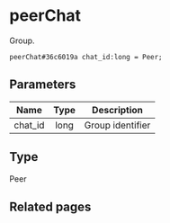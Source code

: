 # peerChat
Group.

```
peerChat#36c6019a chat_id:long = Peer;
```

## Parameters
| Name | Type | Description |
| ---- | :----: | ----------- |
| chat_id | long | Group identifier |


## Type
Peer

## Related pages
